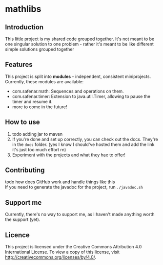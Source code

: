 mathlibs
========

[//]: # (todo name bad)

Introduction
--------
[//]: # (What this project is and what it isn't)
This little project is my shared code grouped together.
It's not meant to be one singular solution to one 
problem - rather it's meant to be like different simple solutions grouped together

Features
--------
[//]: # (What it can and can't do)
This project is split into **modules** - independent, consistent miniprojects.
Currently, these modules are available:
 - com.safenar.math: Sequences and operations on them.
 - com.safenar.timer: Extension to java.util.Timer, allowing to pause the timer and resume it.
 - more to come in the future!

How to use
--------
1. todo adding jar to maven
2. If you're done and set up correctly, 
you can check out the docs. 
They're in the `docs` folder.
(yes I know I should've hosted them and add the link it's just too much effort rn)
3. Experiment with the projects and what they hae to offer!

[//]: # (Installation, some 'getting started',
    in this case just add maven and/or gradle)

Contributing
--------
todo how does GitHub work and handle things like this  
If you need to generate the javadoc for the project, run 
`./javadoc.sh`

[//]: # (How can one add their code 
    to your repo and help ya)

Support me
--------
Currently, there's no way to support me, 
as I haven't made anything worth the support (yet).

[//]: # (https://www.youtube.com/watch?v=4ZFNiQrY9AY
    that's what that's for)
[//]: # (Ko-fi, Patreon, Kickstarter, really anything)

Licence
--------
This project is licensed under the 
Creative Commons Attribution 4.0 International 
License. To view a copy of this license, visit 
http://creativecommons.org/licenses/by/4.0/.

[//]: # (legal shit)